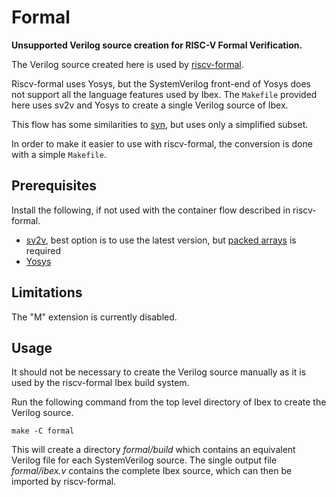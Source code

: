 # Formal

**Unsupported Verilog source creation for RISC-V Formal Verification.**

The Verilog source created here is used by [riscv-formal](https://github.com/SymbioticEDA/riscv-formal).

Riscv-formal uses Yosys, but the SystemVerilog front-end of Yosys does not support all the language features used by Ibex.
The `Makefile` provided here uses sv2v and Yosys to create a single Verilog source of Ibex.

This flow has some similarities to [syn](../syn/README.md), but uses only a simplified subset.

In order to make it easier to use with riscv-formal, the conversion is done with a simple `Makefile`.

## Prerequisites

Install the following, if not used with the container flow described in riscv-formal.

  - [sv2v](https://github.com/zachjs/sv2v), best option is to use the latest version, but [packed arrays](https://github.com/zachjs/sv2v/commit/aea64e903cd0ff8e8437cae7f989e8bc29ac01a2) is required
  - [Yosys](https://github.com/YosysHQ/yosys)

## Limitations

The "M" extension is currently disabled.

## Usage

It should not be necessary to create the Verilog source manually as it is used by the riscv-formal Ibex build system.

Run the following command from the top level directory of Ibex to create the Verilog source.

```console
make -C formal
```

This will create a directory *formal/build* which contains an equivalent Verilog file for each SystemVerilog source.
The single output file *formal/ibex.v* contains the complete Ibex source, which can then be imported by riscv-formal.
